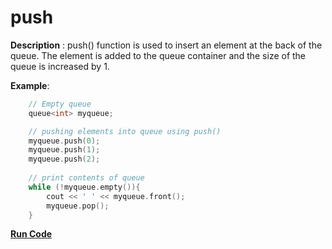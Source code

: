 # push

**Description** : push() function is used to insert an element at the back of the queue. The element is added to the queue container and the size of the queue is increased by 1.

**Example**:
```cpp
    // Empty queue
    queue<int> myqueue; 

    // pushing elements into queue using push()
    myqueue.push(0); 
    myqueue.push(1); 
    myqueue.push(2); 
  
    // print contents of queue
    while (!myqueue.empty()){ 
        cout << ' ' << myqueue.front(); 
        myqueue.pop(); 
    } 
```
**[Run Code](https://rextester.com/OEC31098)**
